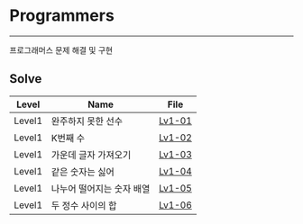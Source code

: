# Programmers
---

프로그래머스 문제 해결 및 구현

## Solve
| <center>Level</center> | <center>Name</center>   | <center> File </center> |
| :------------- | :------------- | :------------- | 
| Level1      | 완주하지 못한 선수     |  [Lv1-01](./LEVEL%201/완주하지%20못한%20선수)      |
| Level1      | K번째 수     |  [Lv1-02](./LEVEL%201/K번째%20수)      |
| Level1      | 가운데 글자 가져오기     |  [Lv1-03](./LEVEL%201/가운데%20글자%20가져오기)      |
| Level1      | 같은 숫자는 싫어     |  [Lv1-04](./LEVEL%201/같은%20숫자는%20싫어)      |
| Level1      | 나누어 떨어지는 숫자 배열     |  [Lv1-05](./LEVEL%201/나누어%20떨어지는%20숫자%20배열)      |
| Level1      | 두 정수 사이의 합     |  [Lv1-06](./LEVEL%201/두%20정수%20사이의%20합)      |
